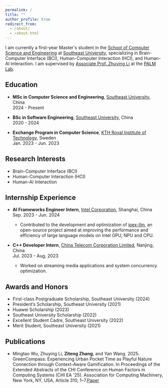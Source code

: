 ```yaml
---
permalink: /
title: ""
author_profile: true
redirect_from: 
  - /about/
  - /about.html
---
```


I am currently a first-year Master's student in the [School of Computer Science and Engineering](https://cse.seu.edu.cn/) at [Southeast University](https://www.seu.edu.cn/), specializing in Brain-Computer Interface (BCI), Human-Computer Interaction (HCI), and Human-AI Interaction. I am supervised by [Associate Prof. Zhuying Li](https://zhuyingli.info/) at the [PALM Lab](https://palm.seu.edu.cn/).

## Education
- **MSc in Computer Science and Engineering**, [Southeast University](https://www.seu.edu.cn/), China  
  2024 - Present

- **BSc in Software Engineering**, [Southeast University](https://www.seu.edu.cn/), China  
  2020 - 2024

- **Exchange Program in Computer Science**, [KTH Royal Institute of Technology](https://www.kth.se/en), Sweden  
  Jan. 2023 - Jun. 2023  

## Research Interests
- Brain-Computer Interface (BCI)
- Human-Computer Interaction (HCI)
- Human-AI Interaction

## Internship Experience
- **AI Frameworks Engineer Intern**, [Intel Corporation](https://www.intel.com/content/www/us/en/homepage.html), Shanghai, China  
  Sep. 2023 - Jun. 2024  
  - Contributed to the development and optimization of [ipex-llm](https://github.com/intel/ipex-llm), an open-source project aimed at improving the performance and efficiency of large language models on Intel GPU, NPU and CPU.

- **C++ Developer Intern**, [China Telecom Corporation Limited](https://www.chinatelecomglobal.com/), Nanjing, China  
  Jul. 2023 - Aug. 2023  
  - Worked on streaming media applications and system concurrency optimization.

## Awards and Honors
- First-class Postgraduate Scholarship, Southeast University (2024)
- President’s Scholarship, Southeast University (2021)
- Huawei Scholarship (2023)
- Southeast University Scholarship (2022)
- Excellent Student Cadre, Southeast University (2022)
- Merit Student, Southeast University (2021)

## Publications
- Mingtao Wu, Zhuying Li, **Ziteng Zhang**, and Yan Wang. 2025. GreenCompass: Experiencing Urban Pocket Time as Playful Nature Connection through Context-Aware Gamification. In Proceedings of the Extended Abstracts of the CHI Conference on Human Factors in Computing Systems (CHI EA '25). Association for Computing Machinery, New York, NY, USA, Article 310, 1–7.[Paper](https://doi.org/10.1145/3706599.3719811)
